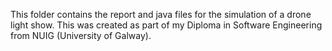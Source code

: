This folder contains the report and java files for the simulation of a drone light show. This was created as part of my Diploma in Software Engineering from NUIG (University of Galway).
